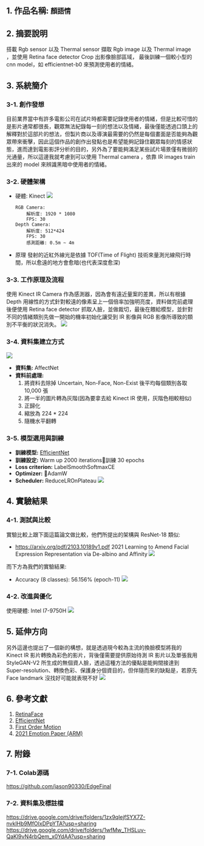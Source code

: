 ## 1. 作品名稱: `顏語情`

## 2. 摘要說明
搭載 Rgb sensor 以及 Thermal sensor 擷取 Rgb image 以及 Thermal image ，並使用 Retina face detector Crop 出影像臉部區域， 最後訓練一個較小型的 cnn model，如 efficientnet-b0 來預測使用者的情緒。


## 3. 系統簡介
### 3-1. 創作發想
目前業界當中有許多電影公司在試片時都需要記錄使用者的情緒，但是比較可惜的是影片通常都很長，觀眾無法紀錄每一刻的想法以及情緒，最後僅能透過口頭上的解釋對於這部片的想法，但製片商以及導演最需要的仍然是每個畫面是否能夠為觀眾帶來衝擊，因此這個作品的創作出發點也是希望能夠記錄住觀眾每刻的情感狀態，進而達到電影影評分析的目的，另外為了要能夠滿足某些試片場景僅有微弱的光通量，所以這邊我就考慮到可以使用 Thermal camera ，依靠 IR images train 出來的 model 來辨識黑暗中使用者的情緒。

### 3-2. 硬體架構
* 硬體: Kinect
![](https://i.imgur.com/RPkFzAc.png)
    ```
    RGB Camera:
        解析度: 1920 * 1080
        FPS: 30
    Depth Camera: 
        解析度: 512*424
        FPS: 30
        感測距離: 0.5m ~ 4m
    ```
* 原理
發射的近紅外線光是依據 TOF(Time of Flight) 技術來量測光線飛行時間，所以愈遠的地方會愈暗(也代表深度愈深)


### 3-3. 工作原理及流程
使用 Kinect IR Camera 作為感測器，因為會有遠近量案的差異，所以有根據 Depth 用線性的方式針對較遠的像素呈上一個倍率加強明亮度，資料做完前處理後便使用 Retina face detector 抓取人臉，並做裁切，最後在餵給模型，並針對不同的情緒類別先做一開始的機率初始化讓受到 IR 影像與 RGB 影像所導致的類別不平衡的狀況消失。
![](https://i.imgur.com/naK7w7n.png)


### 3-4. 資料集建立方式
![](https://i.imgur.com/dIQx4Wv.png)
* **資料集:** AffectNet
* **資料前處理:** 
    1. 將資料去除掉 Uncertain, Non-Face, Non-Exist 後平均每個類別各取 10,000 張
    2. 將一半的圖片轉為灰階(因為要拿去給 Kinect IR 使用，灰階色相較相似)
    3. 正歸化
    4. 縮放為 224 * 224
    5. 隨機水平翻轉

### 3-5. 模型選用與訓練
* **訓練模型:** [EfficientNet](https://arxiv.org/abs/1905.11946)
* **訓練設定:** Warm up 2000 iterations訓練 30 epochs
* **Loss criterion:** LabelSmoothSoftmaxCE
* **Optimizer:** AdamW
* **Scheduler:** ReduceLROnPlateau
![](https://i.imgur.com/HZuPRaQ.png)

## 4. 實驗結果
### 4-1. 測試與比較
實驗比較上跟下面這篇論文做比較，他們所提出的架構與 ResNet-18 類似:
* https://arxiv.org/pdf/2103.10189v1.pdf
2021  Learning to Amend Facial Expression Representation via De-albino and Affinity
![](https://i.imgur.com/cba31OW.png)

而下方為我們的實驗結果:
* Accuracy (8 classes): 56.156% (epoch-11)
![](https://i.imgur.com/JGn9hzr.png)

### 4-2. 改進與優化
使用硬體: Intel I7-9750H
![](https://i.imgur.com/shLd9J8.png)

## 5. 延伸方向
另外這邊也提出了一個新的構想，就是透過現今較為主流的換臉模型將我的 Kinect IR 影片轉換為彩色的影片，背後僅需要提供原始待測 IR 影片以及單張我用 StyleGAN-V2 所生成的無個資人臉，透過這種方法的優點是能夠間接達到 Super-resolution、轉換色彩、保護身分個資目的，但伴隨而來的缺點是，若原先 Face landmark 沒找好可能就表現不好
![](https://i.imgur.com/4VFhAYN.png)

## 6. 參考文獻
1. [RetinaFace](https://arxiv.org/abs/1905.00641)
2. [EfficientNet](https://arxiv.org/abs/1905.11946)
3. [First Order Motion](https://papers.nips.cc/paper/2019/file/31c0b36aef265d9221af80872ceb62f9-Paper.pdf)
4. [2021 Emotion Paper (ARM)](https://arxiv.org/pdf/2103.10189v1.pdf)


## 7. 附錄
### 7-1. Colab源碼
https://github.com/jason90330/EdgeFinal
### 7-2. 資料集及標註檔
https://drive.google.com/drive/folders/1zx9qlejfSYX7Z-nvklHb9MfOIxDPpYTA?usp=sharing
https://drive.google.com/drive/folders/1wfMw_THSLuv-QaKl9vN4rbQem_x0YdAA?usp=sharing
